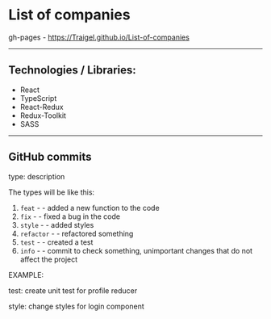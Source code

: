 # List of companies

gh-pages - https://Traigel.github.io/List-of-companies

---

## Technologies / Libraries:
- React
- TypeScript
- React-Redux
- Redux-Toolkit
- SASS

---

## GitHub commits
type: description

The types will be like this:

1. `feat` - - added a new function to the code
2. `fix` - - fixed a bug in the code
3. `style` - - added styles
4. `refactor` - - refactored something
5. `test` - - created a test
6. `info` - - commit to check something, unimportant changes that do not affect the project

EXAMPLE:

test: create unit test for profile reducer

style: change styles for login component
